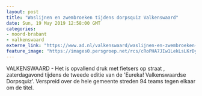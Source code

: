 ```yaml
---
layout: post
title: "Waslijnen en zwembroeken tijdens dorpsquiz Valkenswaard"
date: Sun, 19 May 2019 12:58:00 GMT
categories: 
- noord-brabant 
- valkenswaard 
externe_link: "https://www.ad.nl/valkenswaard/waslijnen-en-zwembroeken-tijdens-dorpsquiz-valkenswaard~a8b35fb1/"
feature_image: "https://images0.persgroep.net/rcs/cRoPHA7JIw1LekLsLKrDyxfc37I/diocontent/148715498/_fitwidth/400/?appId=21791a8992982cd8da851550a453bd7f&quality=0.7"
---
```


VALKENSWAARD - Het is opvallend druk met fietsers op straat , zaterdagavond tijdens de tweede editie van de 'Eureka! Valkenswaardse Dorpsquiz’. Verspreid over de hele gemeente streden 94 teams tegen elkaar om de titel.
